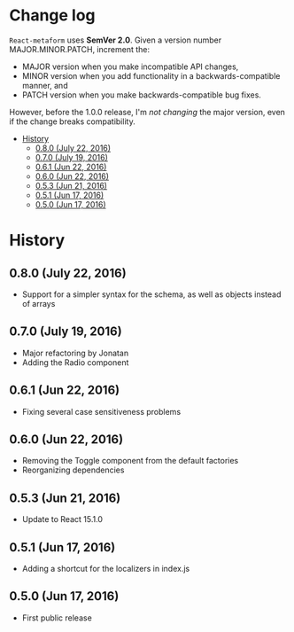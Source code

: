 Change log
===

`React-metaform` uses **SemVer 2.0**. Given a version number MAJOR.MINOR.PATCH, increment the:

 - MAJOR version when you make incompatible API changes,
 - MINOR version when you add functionality in a backwards-compatible manner, and
 - PATCH version when you make backwards-compatible bug fixes.
 
However, before the 1.0.0 release, I'm *not changing* the major version, even if the change breaks compatibility.
 
<!-- START doctoc generated TOC please keep comment here to allow auto update -->
<!-- DON'T EDIT THIS SECTION, INSTEAD RE-RUN doctoc TO UPDATE -->
 

- [History](#history)
  - [0.8.0 (July 22, 2016)](#080-july-22-2016)
  - [0.7.0 (July 19, 2016)](#070-july-19-2016)
  - [0.6.1 (Jun 22, 2016)](#061-jun-22-2016)
  - [0.6.0 (Jun 22, 2016)](#060-jun-22-2016)
  - [0.5.3 (Jun 21, 2016)](#053-jun-21-2016)
  - [0.5.1 (Jun 17, 2016)](#051-jun-17-2016)
  - [0.5.0 (Jun 17, 2016)](#050-jun-17-2016)

<!-- END doctoc generated TOC please keep comment here to allow auto update -->
 
History
=======

0.8.0 (July 22, 2016)
---------------------

 - Support for a simpler syntax for the schema, as well as objects instead of arrays

0.7.0 (July 19, 2016)
---------------------

 - Major refactoring by Jonatan
 - Adding the Radio component

0.6.1 (Jun 22, 2016)
--------------------

 - Fixing several case sensitiveness problems

0.6.0 (Jun 22, 2016)
--------------------

 - Removing the Toggle component from the default factories
 - Reorganizing dependencies


0.5.3 (Jun 21, 2016)
---

 - Update to React 15.1.0


0.5.1 (Jun 17, 2016)
---

 - Adding a shortcut for the localizers in index.js

0.5.0 (Jun 17, 2016)
---

 - First public release